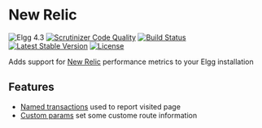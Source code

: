 New Relic
=========

![Elgg 4.3](https://img.shields.io/badge/Elgg-4.3-green.svg)
[![Scrutinizer Code Quality](https://scrutinizer-ci.com/g/ColdTrick/newrelic/badges/quality-score.png?b=master)](https://scrutinizer-ci.com/g/ColdTrick/newrelic/?branch=master)
[![Build Status](https://scrutinizer-ci.com/g/ColdTrick/newrelic/badges/build.png?b=master)](https://scrutinizer-ci.com/g/ColdTrick/newrelic/build-status/master)
[![Latest Stable Version](https://poser.pugx.org/coldtrick/newrelic/v/stable.svg)](https://packagist.org/packages/coldtrick/newrelic)
[![License](https://poser.pugx.org/coldtrick/newrelic/license.svg)](https://packagist.org/packages/coldtrick/newrelic)

Adds support for [New Relic][newrelic] performance metrics to your Elgg installation

Features
--------

- [Named transactions][php_api_named] used to report visited page
- [Custom params][php_api_custom] set some custome route information

[newrelic]: https://docs.newrelic.com/docs/agents/php-agent
[php_api_named]: https://docs.newrelic.com/docs/agents/php-agent/php-agent-api/newrelic_name_transaction
[php_api_custom]: https://docs.newrelic.com/docs/agents/php-agent/php-agent-api/newrelic_add_custom_parameter
